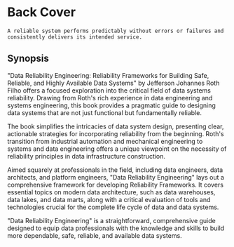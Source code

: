 # Back Cover

```admonish quote title="Data Reliability Engineering: Reliability Frameworks for Building Safe, Reliable, and Highly Available Data Systems"
A reliable system performs predictably without errors or failures and consistently delivers its intended service.
```

## Synopsis

"Data Reliability Engineering: Reliability Frameworks for Building Safe, Reliable, and Highly Available Data Systems" by Jefferson Johannes Roth Filho offers a focused exploration into the critical field of data systems reliability.
Drawing from Roth's rich experience in data engineering and systems engineering, this book provides a pragmatic guide to designing data systems that are not just functional but fundamentally reliable.

The book simplifies the intricacies of data system design, presenting clear, actionable strategies for incorporating reliability from the beginning.
Roth's transition from industrial automation and mechanical engineering to systems and data engineering offers a unique viewpoint on the necessity of reliability principles in data infrastructure construction.

Aimed squarely at professionals in the field, including data engineers, data architects, and platform engineers, "Data Reliability Engineering" lays out a comprehensive framework for developing Reliability Frameworks.
It covers essential topics on modern data architecture, such as data warehouses, data lakes, and data marts, along with a critical evaluation of tools and technologies crucial for the complete life cycle of data and data systems.

"Data Reliability Engineering" is a straightforward, comprehensive guide designed to equip data professionals with the knowledge and skills to build more dependable, safe, reliable, and available data systems.
